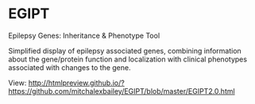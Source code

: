# EGIPT
Epilepsy Genes: Inheritance &amp; Phenotype Tool

Simplified display of epilepsy associated genes, combining information about the gene/protein function and localization with clinical phenotypes associated with changes to the gene.


View: http://htmlpreview.github.io/?https://github.com/mitchalexbailey/EGIPT/blob/master/EGIPT2.0.html 
